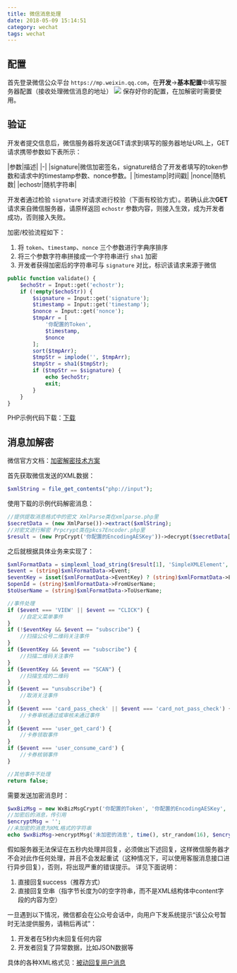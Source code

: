 ```yaml
---
title: 微信消息处理
date: 2018-05-09 15:14:51
category: wechat
tags: wechat
---
```


## 配置
首先登录微信公众平台 `https://mp.weixin.qq.com`，在**开发**->**基本配置**中填写服务器配置（接收处理微信消息的地址）
![](/images/wechat-config.png)
保存好你的配置，在加解密时需要使用。
<!-- more -->
## 验证
开发者提交信息后，微信服务器将发送GET请求到填写的服务器地址URL上，GET请求携带参数如下表所示：

|参数|描述|
|-|
|signature|微信加密签名，signature结合了开发者填写的token参数和请求中的timestamp参数、nonce参数。|
|timestamp|时间戳|
|nonce|随机数|
|echostr|随机字符串|

开发者通过检验 `signature` 对请求进行校验（下面有校验方式）。若确认此次**GET**请求来自微信服务器，请原样返回 `echostr` 参数内容，则接入生效，成为开发者成功，否则接入失败。

加密/校验流程如下：

1. 将 `token`、`timestamp`、`nonce` 三个参数进行字典序排序 
2. 将三个参数字符串拼接成一个字符串进行 `sha1` 加密 
3. 开发者获得加密后的字符串可与 `signature` 对比，标识该请求来源于微信

```php
public function validate() {
    $echoStr = Input::get('echostr');
    if (!empty($echoStr)) {
        $signature = Input::get('signature');
        $timestamp = Input::get('timestamp');
        $nonce = Input::get('nonce');
        $tmpArr = [
            '你配置的Token',
            $timestamp,
            $nonce
        ];
        sort($tmpArr);
        $tmpStr = implode('', $tmpArr);
        $tmpStr = sha1($tmpStr);
        if ($tmpStr == $signature) {
            echo $echoStr;
            exit;
        }
    }
}
```
PHP示例代码下载：[下载](https://wximg.gtimg.com/shake_tv/mpwiki/cryptoDemo.zip)

## 消息加解密
微信官方文档：[加密解密技术方案](https://open.weixin.qq.com/cgi-bin/showdocument?action=dir_list&t=resource/res_list&verify=1&id=open1419318482&token=&lang=zh_CN)

首先获取微信发送的XML数据：
```php
$xmlString = file_get_contents("php://input");
```
使用下载的示例代码解密消息：
```php
//提供提取消息格式中的密文 XmlParse类在xmlparse.php里
$secretData = (new XmlParse())->extract($xmlString);
//对密文进行解密 Prpcrypt类在pkcs7Encoder.php里
$result = (new PrpCrypt('你配置的EncodingAESKey'))->decrypt($secretData[1]);
```
之后就根据具体业务来实现了：
```php
$xmlFormatData = simplexml_load_string($result[1], 'SimpleXMLElement', LIBXML_NOCDATA);
$event = (string)$xmlFormatData->Event;
$eventKey = isset($xmlFormatData->EventKey) ? (string)$xmlFormatData->EventKey : '';
$openId = (string)$xmlFormatData->FromUserName;
$toUserName = (string)$xmlFormatData->ToUserName;

//事件处理
if ($event === 'VIEW' || $event == "CLICK") {
    //自定义菜单事件
}
if (!$eventKey && $event == "subscribe") {
    //扫描公众号二维码关注事件
}
if ($eventKey && $event == "subscribe") {
    //扫描二维码关注事件
}
if ($eventKey && $event == "SCAN") {
    //扫描生成的二维码
}
if ($event == "unsubscribe") {
    //取消关注事件
}
if ($event === 'card_pass_check' || $event === 'card_not_pass_check') {
    //卡券审核通过或审核未通过事件
}
if ($event === 'user_get_card') {
    //卡券领取事件
}
if ($event === 'user_consume_card') {
    //卡券核销事件
}

//其他事件不处理
return false;
```

需要发送加密消息时：
```php
$wxBizMsg = new WxBizMsgCrypt('你配置的Token', '你配置的EncodingAESKey', '你公众号的APPID');
//加密后的消息，传引用
$encryptMsg = '';
//未加密的消息为XML格式的字符串
echo $wxBizMsg->encryptMsg('未加密的消息', time(), str_random(16), $encryptMsg);
```

假如服务器无法保证在五秒内处理并回复，必须做出下述回复，这样微信服务器才不会对此作任何处理，并且不会发起重试（这种情况下，可以使用客服消息接口进行异步回复），否则，将出现严重的错误提示。
详见下面说明：

1. 直接回复success（推荐方式） 
2. 直接回复空串（指字节长度为0的空字符串，而不是XML结构体中content字段的内容为空）

一旦遇到以下情况，微信都会在公众号会话中，向用户下发系统提示“该公众号暂时无法提供服务，请稍后再试”：

1. 开发者在5秒内未回复任何内容 
2. 开发者回复了异常数据，比如JSON数据等

具体的各种XML格式见：[被动回复用户消息](https://mp.weixin.qq.com/wiki?t=resource/res_main&id=mp1421140543)